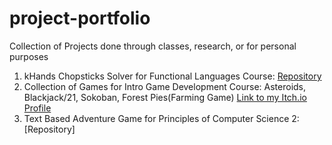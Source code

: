 # project-portfolio
Collection of Projects done through classes, research, or for personal purposes

1. kHands Chopsticks Solver for Functional Languages Course: [Repository](https://github.com/TU-CSCI2322-FL23/solver-k-chops)
2. Collection of Games for Intro Game Development Course: Asteroids, Blackjack/21, Sokoban, Forest Pies(Farming Game)
   [Link to my Itch.io Profile](https://sevenaguirre.itch.io/)
3. Text Based Adventure Game for Principles of Computer Science 2: [Repository]
